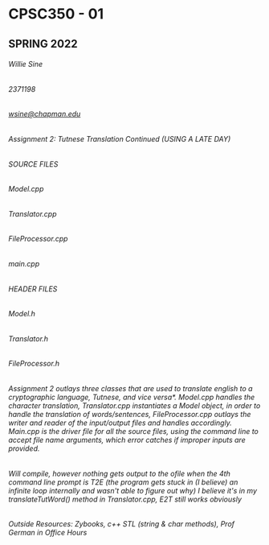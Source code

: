 # CPSC350 - 01
## SPRING 2022
###### Willie Sine
###### 2371198
###### wsine@chapman.edu
###### Assignment 2: Tutnese Translation Continued (USING A LATE DAY)

###### SOURCE FILES
###### Model.cpp
###### Translator.cpp
###### FileProcessor.cpp
###### main.cpp

###### HEADER FILES
###### Model.h
###### Translator.h
###### FileProcessor.h

###### Assignment 2 outlays three classes that are used to translate english to a cryptographic language, Tutnese, and vice versa*. Model.cpp handles the character translation, Translator.cpp instantiates a Model object, in order to handle the translation of words/sentences, FileProcessor.cpp outlays the writer and reader of the input/output files and handles accordingly. Main.cpp is the driver file for all the source files, using the command line to accept file name arguments, which error catches if improper inputs are provided.

###### Will compile, however nothing gets output to the ofile when the 4th command line prompt is T2E (the program gets stuck in (I believe) an infinite loop internally and wasn't able to figure out why) I believe it's in my translateTutWord() method in Translator.cpp, E2T still works obviously

###### Outside Resources: Zybooks, c++ STL (string & char methods), Prof German in Office Hours
